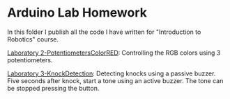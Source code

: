 # Arduino Lab Homework
In this folder I publish all the code I have written for "Introduction to Robotics" course.

[Laboratory 2-PotentiometersColorRED](https://github.com/IordachescuAnca/Introduction-to-Robotics/tree/master/Lab-Homework/PotentiometersColorRED): Controlling the RGB colors using 3 potentiometers.

[Laboratory 3-KnockDetection](https://github.com/IordachescuAnca/Introduction-to-Robotics/tree/master/Lab-Homework/KnockDetection): Detecting knocks using a passive buzzer. Five seconds after knock, start a tone using an active buzzer. The tone can be stopped pressing the button.
